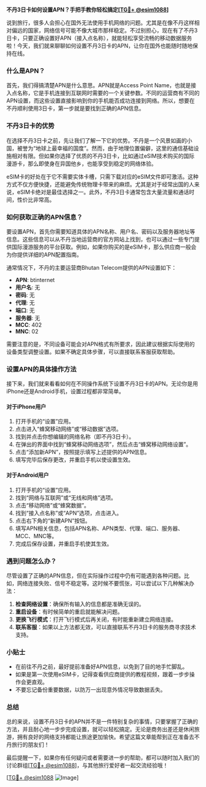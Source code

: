 **不丹3日卡如何设置APN？手把手教你轻松搞定[[TG💪+ @esim1088](https://t.me/s/esim1088)]**

说到旅行，很多人会担心在国外无法使用手机网络的问题。尤其是在像不丹这样相对偏远的国家，网络信号可能不像大城市那样稳定。不过别担心，现在有了不丹3日卡，只要正确设置好APN（接入点名称），就能轻松享受流畅的移动数据服务啦！今天，我们就来聊聊如何设置不丹3日卡的APN，让你在国外也能随时随地保持在线。

### 什么是APN？

首先，我们得搞清楚APN是什么意思。APN就是Access Point Name，也就是接入点名称，它是手机连接到互联网时需要的一个关键参数。不同的运营商有不同的APN设置，而这些设置直接影响到你的手机能否成功连接到网络。所以，想要在不丹顺利使用3日卡，第一步就是要找到正确的APN信息。

### 不丹3日卡的优势

在选择不丹3日卡之前，先让我们了解一下它的优势。不丹是一个风景如画的小国，被誉为“地球上最幸福的国度”。然而，由于地理位置偏僻，这里的通信基础设施相对有限。但如果你选择了优质的不丹3日卡，比如通过eSIM技术购买的国际漫游卡，那么即使身在异国他乡，也能享受到稳定的网络体验。

eSIM卡的好处在于它不需要实体卡槽，只需下载对应的eSIM文件即可激活。这种方式不仅方便快捷，还能避免传统物理卡带来的麻烦。尤其是对于经常出国的人来说，eSIM卡绝对是最佳选择之一。此外，不丹3日卡通常包含大量流量和通话时间，性价比非常高。

### 如何获取正确的APN信息？

要设置APN，首先你需要知道具体的APN名称、用户名、密码以及服务器地址等信息。这些信息可以从不丹当地运营商的官方网站上找到，也可以通过一些专门提供国际漫游服务的平台获取。例如，如果你购买的是eSIM卡，那么供应商一般会为你提供详细的APN配置指南。

通常情况下，不丹的主要运营商Bhutan Telecom提供的APN设置如下：
- **APN**: btinternet
- **用户名**: 无
- **密码**: 无
- **代理**: 无
- **端口**: 无
- **服务器**: 无
- **MCC**: 402
- **MNC**: 02

需要注意的是，不同设备可能会对APN格式有所要求，因此建议根据实际使用的设备类型调整设置。如果不确定具体步骤，可以直接联系客服获取帮助。

### 设置APN的具体操作方法

接下来，我们就来看看如何在不同操作系统下设置不丹3日卡的APN。无论你是用iPhone还是Android手机，设置过程都非常简单。

#### 对于iPhone用户

1. 打开手机的“设置”应用。
2. 点击进入“蜂窝移动网络”或“移动数据”选项。
3. 找到并点击你想编辑的网络名称（即不丹3日卡）。
4. 在弹出的界面中找到“蜂窝移动网络选项”，然后点击“蜂窝移动网络设置”。
5. 点击“添加新APN”，按照提示填写上述提供的APN信息。
6. 填写完毕后保存更改，并重启手机以使设置生效。

#### 对于Android用户

1. 打开手机的“设置”应用。
2. 找到“网络与互联网”或“无线和网络”选项。
3. 点击“移动网络”或“蜂窝数据”。
4. 找到“接入点名称”或“APN”选项，点击进入。
5. 点击右下角的“新建APN”按钮。
6. 填写APN相关信息，包括APN名称、APN类型、代理、端口、服务器、MCC、MNC等。
7. 完成后保存设置，并重启手机使其生效。

### 遇到问题怎么办？

尽管设置了正确的APN信息，但在实际操作过程中仍有可能遇到各种问题。比如，网络连接失败、信号不稳定等。这时候不要慌张，可以尝试以下几种解决办法：

1. **检查网络设置**：确保所有输入的信息都是准确无误的。
2. **重启设备**：有时候简单的重启就能解决问题。
3. **更换飞行模式**：打开飞行模式后再关闭，有时能重新建立网络连接。
4. **联系客服**：如果以上方法都无效，可以直接联系不丹3日卡的服务商寻求技术支持。

### 小贴士

- 在前往不丹之前，最好提前准备好APN信息，以免到了目的地手忙脚乱。
- 如果是第一次使用eSIM卡，记得查看供应商提供的教程视频，跟着一步步操作会更直观。
- 不要忘记备份重要数据，以防万一出现意外情况导致数据丢失。

### 总结

总的来说，设置不丹3日卡的APN并不是一件特别复杂的事情，只要掌握了正确的方法，并且耐心地一步步完成设置，就可以轻松搞定。无论是商务出差还是休闲旅游，拥有良好的网络支持都能让旅途更加愉快。希望这篇文章能帮到正在准备去不丹旅行的朋友们！

最后提醒一下，如果你有任何疑问或者需要进一步的帮助，都可以随时加入我们的讨论群组[[TG💪+ @esim1088](https://t.me/s/esim1088)]，与其他旅行爱好者一起交流经验哦！

[[TG💪+ @esim1088](https://t.me/s/esim1088) ![Image](https://i.postimg.cc/4NQfJmqS/Snipaste-2025-05-13-00-14-12.png)]